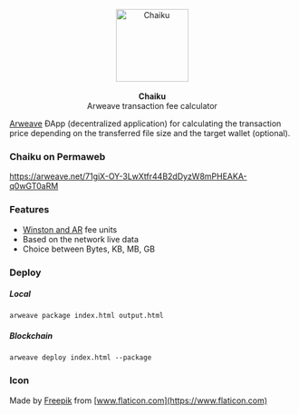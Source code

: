 <p align="center">
    <img src="https://raw.githubusercontent.com/sergejmueller/chaiku/master/chaiku.png" width="128" height="128" alt="Chaiku">
    <br>
    <br>
    <b>Chaiku</b>
    <br>
    Arweave transaction fee calculator
</p>


[Arweave](https://www.arweave.org) ÐApp (decentralized application) for calculating the transaction price depending on the transferred file size and the target wallet (optional).


### Chaiku on Permaweb
https://arweave.net/71giX-OY-3LwXtfr44B2dDyzW8mPHEAKA-q0wGT0aRM


### Features
* [Winston and AR](https://docs.arweave.org/developers/server/http-api#ar-and-winston) fee units
* Based on the network live data
* Choice between Bytes, KB, MB, GB


### Deploy

##### Local
```
arweave package index.html output.html
```

##### Blockchain
```
arweave deploy index.html --package
```


### Icon
Made by [Freepik](https://www.freepik.com) from [www.flaticon.com](https://www.flaticon.com)
